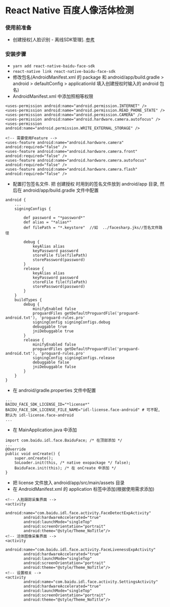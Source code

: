 # React Native 百度人像活体检测

### 使用前准备
- 创建授权[人脸识别 - 离线SDK管理]. [参考](https://ai.baidu.com/docs#/Face-Android-SDK/d4035af4)
### 安装步骤
- `yarn add react-native-baidu-face-sdk`
- `react-native link react-native-baidu-face-sdk`
- 修改包名(AndroidManifest.xml 的 package 和 android/app/build.gradle > android > defaultConfig > applicationId 填入创建授权时输入的 android 包名)
- AndroidManifest.xml 中添加照相等权限
```
<uses-permission android:name="android.permission.INTERNET" />
<uses-permission android:name="android.permission.READ_PHONE_STATE" />
<uses-permission android:name="android.permission.CAMERA" />
<uses-permission android:name="android.hardware.camera.autofocus" />
<uses-permission android:name="android.permission.WRITE_EXTERNAL_STORAGE" />

<!-- 需要使用Feature -->
<uses-feature android:name="android.hardware.camera" android:required="false" />
<uses-feature android:name="android.hardware.camera.front" android:required="false" />
<uses-feature android:name="android.hardware.camera.autofocus" android:required="false" />
<uses-feature android:name="android.hardware.camera.flash" android:required="false" />
```
- 配置打包签名文件. 把 创建授权 时用到的签名文件放到 android/app 目录, 然后在 android/app/build.gradle 文件中配置
```
android {
    ...
    signingConfigs {

        def password = "*password*"
        def alias = "*alias*"
        def filePath = "*.keystore"  //如  ../facesharp.jks//签名文件路径

        debug {
            keyAlias alias
            keyPassword password
            storeFile file(filePath)
            storePassword(password)
        }
        release {
            keyAlias alias
            keyPassword password
            storeFile file(filePath)
            storePassword(password)
        }
    }
    buildTypes {
        debug {
            minifyEnabled false
            proguardFiles getDefaultProguardFile('proguard-android.txt'), 'proguard-rules.pro'
            signingConfig signingConfigs.debug
            debuggable true
            jniDebuggable true
        }
        release {
            minifyEnabled false
            proguardFiles getDefaultProguardFile('proguard-android.txt'), 'proguard-rules.pro'
            signingConfig signingConfigs.release
            debuggable false
            jniDebuggable false
        }
    }
}
```
- 在 android/gradle.properties 文件中配置
```
...
BAIDU_FACE_SDK_LICENSE_ID="*license*"
BAIDU_FACE_SDK_LICENSE_FILE_NAME="idl-license.face-android" # 可不配, 默认为 idl-license.face-android
...
```
- 在 MainApplication.java 中添加
```
import com.baidu.idl.face.BaiduFace; /* 在顶部添加 */
...
@Override
public void onCreate() {
    super.onCreate();
    SoLoader.init(this, /* native exopackage */ false);
    BaiduFace.init(this); /* 在 onCreate 中添加 */
}
```
- 把 license 文件放入 android/app/src/main/assets 目录
- 在 AndroidManifest.xml 的 application 标签中添加(根据使用需求添加)
```
<!-- 人脸跟踪采集界面 -->
<activity
        android:name="com.baidu.idl.face.activity.FaceDetectExpActivity"
        android:hardwareAccelerated="true"
        android:launchMode="singleTop"
        android:screenOrientation="portrait"
        android:theme="@style/Theme_NoTitle"/>
<!-- 活体图像采集界面 -->
<activity
        android:name="com.baidu.idl.face.activity.FaceLivenessExpActivity"
        android:hardwareAccelerated="true"
        android:launchMode="singleTop"
        android:screenOrientation="portrait"
        android:theme="@style/Theme_NoTitle"/>
<!-- 设置相关 -->
<activity
        android:name="com.baidu.idl.face.activity.SettingsActivity"
        android:hardwareAccelerated="true"
        android:launchMode="singleTop"
        android:screenOrientation="portrait"
        android:theme="@style/Theme_NoTitle"/>
```
